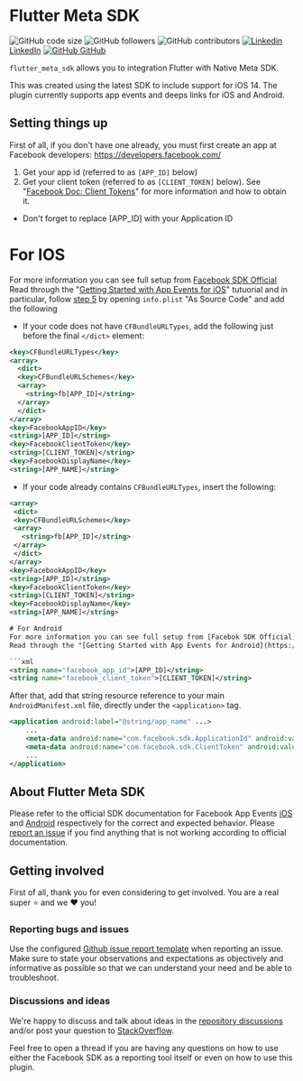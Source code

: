 # Flutter Meta SDK
![GitHub code size](https://img.shields.io/github/languages/code-size/chandrabezzo/flutter_meta_sdk)
![GitHub followers](https://img.shields.io/github/followers/chandrabezzo?style=social)
![GitHub contributors](https://img.shields.io/github/contributors/chandrabezzo/flutter_meta_sdk)
[![Linkedin](https://i.stack.imgur.com/gVE0j.png) LinkedIn](https://www.linkedin.com/in/chandra-abdul-fattah/)
[![GitHub](https://i.stack.imgur.com/tskMh.png) GitHub](https://github.com/chandrabezzo/)

`flutter_meta_sdk` allows you to integration Flutter with Native Meta SDK.

This was created using the latest SDK to include support for iOS 14. The plugin currently supports app events and deeps links for iOS and Android. 

## Setting things up
First of all, if you don't have one already, you must first create an app at Facebook developers: https://developers.facebook.com/
1. Get your app id (referred to as `[APP_ID]` below)
2. Get your client token (referred to as `[CLIENT_TOKEN]` below).
   See "[Facebook Doc: Client Tokens](https://developers.facebook.com/docs/facebook-login/guides/access-tokens#clienttokens)" for more information and how to obtain it.

* Don't forget to replace [APP_ID] with your Application ID

# For IOS
For more information you can see full setup from [Facebook SDK Official](https://developers.facebook.com/docs/ios/)
Read through the "[Getting Started with App Events for iOS](https://developers.facebook.com/docs/app-events/getting-started-app-events-ios)" tutuorial and in particular, follow [step 5](https://developers.facebook.com/docs/app-events/getting-started-app-events-ios#step-5--configure-your-project) by opening `info.plist` "As Source Code" and add the following

- If your code does not have `CFBundleURLTypes`, add the following just before the final `</dict>` element:

```xml
<key>CFBundleURLTypes</key>
<array>
  <dict>
  <key>CFBundleURLSchemes</key>
  <array>
    <string>fb[APP_ID]</string>
  </array>
  </dict>
</array>
<key>FacebookAppID</key>
<string>[APP_ID]</string>
<key>FacebookClientToken</key>
<string>[CLIENT_TOKEN]</string>
<key>FacebookDisplayName</key>
<string>[APP_NAME]</string>
```

- If your code already contains `CFBundleURLTypes`, insert the following:

```xml
<array>
 <dict>
 <key>CFBundleURLSchemes</key>
 <array>
   <string>fb[APP_ID]</string>
 </array>
 </dict>
</array>
<key>FacebookAppID</key>
<string>[APP_ID]</string>
<key>FacebookClientToken</key>
<string>[CLIENT_TOKEN]</string>
<key>FacebookDisplayName</key>
<string>[APP_NAME]</string>

# For Android 
For more information you can see full setup from [Facebok SDK Official](https://developers.facebook.com/docs/android/)
Read through the "[Getting Started with App Events for Android](https://developers.facebook.com/docs/app-events/getting-started-app-events-android)" tutorial and in particular, follow [step 3](https://developers.facebook.com/docs/app-events/getting-started-app-events-android#step-3--integrate-the-facebook-sdk-in-your-android-app) by adding the following into `/app/res/values/strings.xml` (or into respective `debug` or `release` build flavor)

```xml
<string name="facebook_app_id">[APP_ID]</string>
<string name="facebook_client_token">[CLIENT_TOKEN]</string>
```

After that, add that string resource reference to your main `AndroidManifest.xml` file, directly under the `<application>` tag.

```xml
<application android:label="@string/app_name" ...>
    ...
   	<meta-data android:name="com.facebook.sdk.ApplicationId" android:value="@string/facebook_app_id"/>
   	<meta-data android:name="com.facebook.sdk.ClientToken" android:value="@string/facebook_client_token"/>
    ...
</application>
```

## About Flutter Meta SDK
Please refer to the official SDK documentation for Facebook App Events
[iOS](https://developers.facebook.com/docs/reference/iossdk/current/FBSDKCoreKit/classes/fbsdkappevents.html)
and
[Android](https://developers.facebook.com/docs/reference/androidsdk/current/facebook/com/facebook/appevents/appeventslogger.html) respectively for the correct and expected behavior. Please
[report an issue](https://github.com/chandrabezzo/flutter_meta_sdk/issues)
if you find anything that is not working according to official documentation.

## Getting involved
First of all, thank you for even considering to get involved. You are a real super :star:  and we :heart:  you!

### Reporting bugs and issues
Use the configured [Github issue report template](https://github.com/chandrabezzo/flutter_meta_sdk/issues/new?assignees=&labels=&template=bug_report.md&title=) when reporting an issue. Make sure to state your observations and expectations
as objectively and informative as possible so that we can understand your need and be able to troubleshoot.

### Discussions and ideas
We're happy to discuss and talk about ideas in the
[repository discussions](https://github.com/chandrabezzo/flutter_meta_sdk/discussions) and/or post your
question to [StackOverflow](https://stackoverflow.com/search?q=flutter+meta+sdk).

Feel free to open a thread if you are having any questions on how to use either the Facebook SDK as a reporting tool
itself or even on how to use this plugin. 
